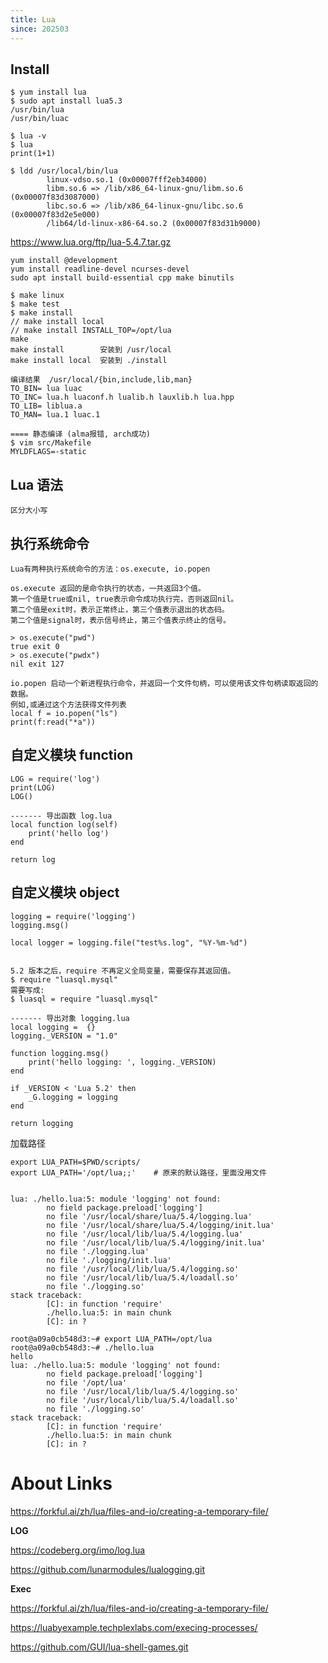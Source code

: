 ```yaml
---
title: Lua
since: 202503
---
```


## Install

```
$ yum install lua
$ sudo apt install lua5.3
/usr/bin/lua
/usr/bin/luac

$ lua -v
$ lua
print(1+1)

$ ldd /usr/local/bin/lua
        linux-vdso.so.1 (0x00007fff2eb34000)
        libm.so.6 => /lib/x86_64-linux-gnu/libm.so.6 (0x00007f83d3087000)
        libc.so.6 => /lib/x86_64-linux-gnu/libc.so.6 (0x00007f83d2e5e000)
        /lib64/ld-linux-x86-64.so.2 (0x00007f83d31b9000)
```

<https://www.lua.org/ftp/lua-5.4.7.tar.gz>
```
yum install @development
yum install readline-devel ncurses-devel
sudo apt install build-essential cpp make binutils

$ make linux
$ make test
$ make install  
// make install local
// make install INSTALL_TOP=/opt/lua
make
make install        安装到 /usr/local
make install local  安装到 ./install

编译结果  /usr/local/{bin,include,lib,man}
TO_BIN= lua luac
TO_INC= lua.h luaconf.h lualib.h lauxlib.h lua.hpp
TO_LIB= liblua.a
TO_MAN= lua.1 luac.1

==== 静态编译 (alma报错, arch成功)
$ vim src/Makefile
MYLDFLAGS=-static
```


## Lua 语法

```
区分大小写

```

## 执行系统命令

```
Lua有两种执行系统命令的方法：os.execute, io.popen

os.execute 返回的是命令执行的状态，一共返回3个值。
第一个值是true或nil, true表示命令成功执行完，否则返回nil。
第二个值是exit时，表示正常终止，第三个值表示退出的状态码。
第二个值是signal时，表示信号终止，第三个值表示终止的信号。

> os.execute("pwd")
true exit 0
> os.execute("pwdx")
nil exit 127

io.popen 启动一个新进程执行命令，并返回一个文件句柄，可以使用该文件句柄读取返回的数据。
例如,或通过这个方法获得文件列表
local f = io.popen("ls")
print(f:read("*a"))
```


## 自定义模块 function

```
LOG = require('log')
print(LOG)
LOG()

------- 导出函数 log.lua
local function log(self)
    print('hello log')
end

return log
```

## 自定义模块 object

```
logging = require('logging')
logging.msg()

local logger = logging.file("test%s.log", "%Y-%m-%d")


5.2 版本之后，require 不再定义全局变量，需要保存其返回值。
$ require "luasql.mysql"
需要写成:
$ luasql = require "luasql.mysql"

------- 导出对象 logging.lua
local logging =  {}
logging._VERSION = "1.0"

function logging.msg()
    print('hello logging: ', logging._VERSION)
end

if _VERSION < 'Lua 5.2' then
    _G.logging = logging
end

return logging
```


加载路径
```
export LUA_PATH=$PWD/scripts/
export LUA_PATH='/opt/lua;;'    # 原来的默认路径，里面没用文件


lua: ./hello.lua:5: module 'logging' not found:
        no field package.preload['logging']
        no file '/usr/local/share/lua/5.4/logging.lua'
        no file '/usr/local/share/lua/5.4/logging/init.lua'
        no file '/usr/local/lib/lua/5.4/logging.lua'
        no file '/usr/local/lib/lua/5.4/logging/init.lua'
        no file './logging.lua'
        no file './logging/init.lua'
        no file '/usr/local/lib/lua/5.4/logging.so'
        no file '/usr/local/lib/lua/5.4/loadall.so'
        no file './logging.so'
stack traceback:
        [C]: in function 'require'
        ./hello.lua:5: in main chunk
        [C]: in ?

root@a09a0cb548d3:~# export LUA_PATH=/opt/lua
root@a09a0cb548d3:~# ./hello.lua
hello
lua: ./hello.lua:5: module 'logging' not found:
        no field package.preload['logging']
        no file '/opt/lua'
        no file '/usr/local/lib/lua/5.4/logging.so'
        no file '/usr/local/lib/lua/5.4/loadall.so'
        no file './logging.so'
stack traceback:
        [C]: in function 'require'
        ./hello.lua:5: in main chunk
        [C]: in ?
```


# About Links

<https://forkful.ai/zh/lua/files-and-io/creating-a-temporary-file/>

__LOG__

<https://codeberg.org/imo/log.lua>

<https://github.com/lunarmodules/lualogging.git>

__Exec__

<https://forkful.ai/zh/lua/files-and-io/creating-a-temporary-file/>

<https://luabyexample.techplexlabs.com/execing-processes/>

<https://github.com/GUI/lua-shell-games.git>